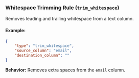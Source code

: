 ### Whitespace Trimming Rule (`trim_whitespace`)

Removes leading and trailing whitespace from a text column.

#### Example:
```json
{
    "type": "trim_whitespace",
    "source_column": "email",
    "destination_column": ""
}
```
**Behavior:** Removes extra spaces from the `email` column.
